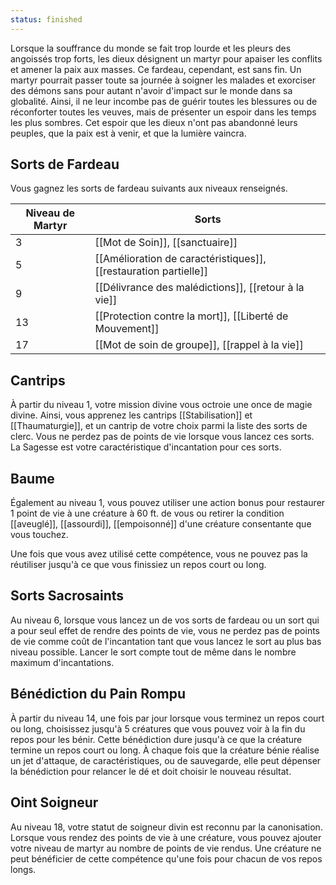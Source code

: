 ```yaml
---
status: finished
---
```

Lorsque la souffrance du monde se fait trop lourde et les pleurs des angoissés trop forts, les dieux désignent un martyr pour apaiser les conflits et amener la paix aux masses. Ce fardeau, cependant, est sans fin. Un martyr pourrait passer toute sa journée à soigner les malades et exorciser des démons sans pour autant n'avoir d'impact sur le monde dans sa globalité. Ainsi, il ne leur incombe pas de guérir toutes les blessures ou de réconforter toutes les veuves, mais de présenter un espoir dans les temps les plus sombres. Cet espoir que les dieux n'ont pas abandonné leurs peuples, que la paix est à venir, et que la lumière vaincra.

## Sorts de Fardeau

Vous gagnez les sorts de fardeau suivants aux niveaux renseignés. 

| Niveau de Martyr | Sorts                                                            |
| ---------------- | ---------------------------------------------------------------- |
| 3                | [[Mot de Soin]], [[sanctuaire]]                                  |
| 5                | [[Amélioration de caractéristiques]], [[restauration partielle]] |
| 9                | [[Délivrance des malédictions]], [[retour à la vie]]             |
| 13               | [[Protection contre la mort]], [[Liberté de Mouvement]]          |
| 17               | [[Mot de soin de groupe]], [[rappel à la vie]]                   |

## Cantrips

À partir du niveau 1, votre mission divine vous octroie une once de magie divine. Ainsi, vous apprenez les cantrips [[Stabilisation]] et [[Thaumaturgie]], et un cantrip de votre choix parmi la liste des sorts de clerc. Vous ne perdez pas de points de vie lorsque vous lancez ces sorts. La Sagesse est votre caractéristique d'incantation pour ces sorts.

## Baume

Également au niveau 1, vous pouvez utiliser une action bonus pour restaurer 1 point de vie à une créature à 60 ft. de vous ou retirer la condition [[aveuglé]], [[assourdi]], [[empoisonné]] d'une créature consentante que vous touchez.

Une fois que vous avez utilisé cette compétence, vous ne pouvez pas la réutiliser jusqu'à ce que vous finissiez un repos court ou long.

## Sorts Sacrosaints

Au niveau 6, lorsque vous lancez un de vos sorts de fardeau ou un sort qui a pour seul effet de rendre des points de vie, vous ne perdez pas de points de vie comme coût de l'incantation tant que vous lancez le sort au plus bas niveau possible. Lancer le sort compte tout de même dans le nombre maximum d'incantations.

## Bénédiction du Pain Rompu

À partir du niveau 14, une fois par jour lorsque vous terminez un repos court ou long, choisissez jusqu'à 5 créatures que vous pouvez voir à la fin du repos pour les bénir. Cette bénédiction dure jusqu'à ce que la créature termine un repos court ou long. À chaque fois que la créature bénie réalise un jet d'attaque, de caractéristiques, ou de sauvegarde, elle peut dépenser la bénédiction pour relancer le dé et doit choisir le nouveau résultat.

## Oint Soigneur

Au niveau 18, votre statut de soigneur divin est reconnu par la canonisation. Lorsque vous rendez des points de vie à une créature, vous pouvez ajouter votre niveau de martyr au nombre de points de vie rendus. Une créature ne peut bénéficier de cette compétence qu'une fois pour chacun de vos repos longs. 